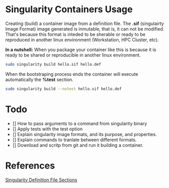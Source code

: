 # Singularity Containers Usage

Creating (build) a container image from a definition file. The **.sif** (singulairty Image Format) image generated is inmutable, that is, it can not be modified. That's because this format is inteded to be sherable or ready to be reproduced in another linux environment (Workstation, HPC Cluster, etc). 

**In a nutshell:** When you package your container like this is because it is ready to be shared or reproducible in another linux environment. 

```sh
sudo singularity build hello.sif hello.def
```

When the bootstraping process ends the container will execute automatically the **%test** section. 

```sh
sudo singularity build --notest hello.sif hello.def
```

# Todo

- [] How to pass arguments to a command from singularity binary
- [] Apply tests with the test option
- [] Explain singularity image formats, and its purpose, and properties.
- [] Explain commands to tranlate between different formats.
- [] Download and scritp from git and run it building a container.

# References

[Singularity Definition File Sections](http://singularity.lbl.gov/archive/docs/v2-3/bootstrap-image)